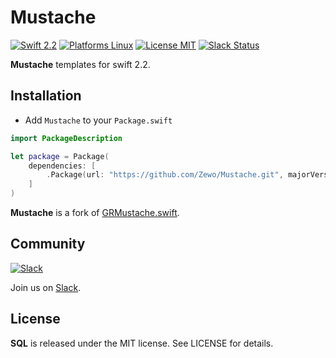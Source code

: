 Mustache
========

[![Swift 2.2](https://img.shields.io/badge/Swift-2.2-orange.svg?style=flat)](https://swift.org)
[![Platforms Linux](https://img.shields.io/badge/Platforms-Linux-lightgray.svg?style=flat)](https://swift.org)
[![License MIT](https://img.shields.io/badge/License-MIT-blue.svg?style=flat)](https://tldrlegal.com/license/mit-license)
[![Slack Status](http://slack.zewo.io/badge.svg)](http://slack.zewo.io)

**Mustache** templates for swift 2.2.

## Installation

- Add `Mustache` to your `Package.swift`

```swift
import PackageDescription

let package = Package(
	dependencies: [
		.Package(url: "https://github.com/Zewo/Mustache.git", majorVersion: 0, minor: 1)
	]
)
```

**Mustache** is a fork of [GRMustache.swift](https://github.com/groue/GRMustache.swift).

## Community

[![Slack](http://s13.postimg.org/ybwy92ktf/Slack.png)](http://slack.zewo.io)

Join us on [Slack](http://slack.zewo.io).

License
-------

**SQL** is released under the MIT license. See LICENSE for details.